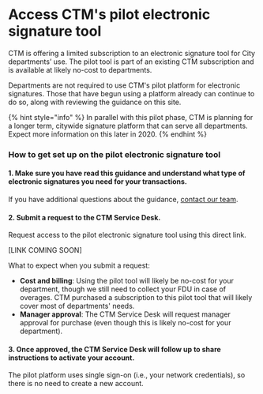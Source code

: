# Access CTM's pilot electronic signature tool

CTM is offering a limited subscription to an electronic signature tool for City departments’ use. The pilot tool is part of an existing CTM subscription and is available at likely no-cost to departments. 

Departments are not required to use CTM's pilot platform for electronic signatures. Those that have begun using a platform already can continue to do so, along with reviewing the guidance on this site.

{% hint style="info" %}
In parallel with this pilot phase, CTM is planning for a longer term, citywide signature platform that can serve all departments. Expect more information on this later in 2020.
{% endhint %}

### How to get set up on the pilot electronic signature tool

#### 1. Make sure you have read this guidance and understand what type of electronic signatures you need for your transactions.

If you have additional questions about the guidance, [contact our team](https://bit.ly/esignature-questions%20). 

#### 2. Submit a request to the CTM Service Desk. 

Request access to the pilot electronic signature tool using this direct link. 

\[LINK COMING SOON\]

What to expect when you submit a request:

* **Cost and billing**: Using the pilot tool will likely be no-cost for your department, though we still need to collect your FDU in case of overages. CTM purchased a subscription to this pilot tool that will likely cover most of departments' needs. 
* **Manager approval**: The CTM Service Desk will request manager approval for purchase \(even though this is likely no-cost for your department\). 

#### 3. Once approved, the CTM Service Desk will follow up to share instructions to activate your account. 

The pilot platform uses single sign-on \(i.e., your network credentials\), so there is no need to create a new account. 

